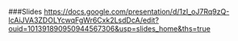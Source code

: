 ###Slides
https://docs.google.com/presentation/d/1zI_oJ7Rq9zQ-lcAiJVA3ZDOLYcwqFgWr6Cxk2LsdDcA/edit?ouid=101391890950944567306&usp=slides_home&ths=true
